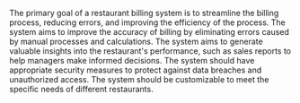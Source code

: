 The primary goal of a restaurant billing system is to streamline the billing process, reducing errors, and improving the efficiency of the process.
The system aims to improve the accuracy of billing by eliminating errors caused by manual processes and calculations.
The system aims to generate valuable insights into the restaurant's performance, such as sales reports to help managers make informed decisions.
The system should have appropriate security measures to protect against data breaches and unauthorized access.
The system should be customizable to meet the specific needs of different restaurants.
